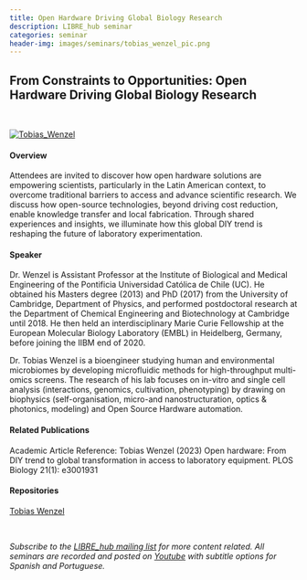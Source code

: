```yaml
---
title: Open Hardware Driving Global Biology Research
description: LIBRE_hub seminar
categories: seminar
header-img: images/seminars/tobias_wenzel_pic.png
---
```


## From Constraints to Opportunities: Open Hardware Driving Global Biology Research

<br>

[![Tobias_Wenzel](http://img.youtube.com/vi/p_JzJRX1WTM/0.jpg)](https://youtu.be/p_JzJRX1WTM)

#### Overview
Attendees are invited to discover how open hardware solutions are empowering scientists, particularly in the Latin American context, to overcome traditional barriers to access and advance scientific research. We discuss how open-source technologies, beyond driving cost reduction, enable knowledge transfer and local fabrication. Through shared experiences and insights, we illuminate how this global DIY trend is reshaping the future of laboratory experimentation.

#### Speaker
Dr. Wenzel is Assistant Professor at the Institute of Biological and Medical Engineering of the Pontificia Universidad Católica de Chile (UC). He obtained his Masters degree (2013) and PhD (2017) from the University of Cambridge, Department of Physics, and performed postdoctoral research at the Department of Chemical Engineering and Biotechnology at Cambridge until 2018. He then held an interdisciplinary Marie Curie Fellowship at the European Molecular Biology Laboratory (EMBL) in Heidelberg, Germany, before joining the IIBM end of 2020.

Dr. Tobias Wenzel is a bioengineer studying human and environmental microbiomes by developing microfluidic methods for high-throughput multi-omics screens. The research of his lab focuses on in-vitro and single cell analysis (interactions, genomics, cultivation, phenotyping) by drawing on biophysics (self-organisation, micro-and nanostructuration, optics & photonics, modeling) and Open Source Hardware automation.

#### Related Publications
Academic Article Reference: Tobias Wenzel (2023) Open hardware: From DIY trend to global transformation in access to laboratory equipment. PLOS Biology 21(1): e3001931
‌
#### Repositories
[Tobias Wenzel](https://ingenieriabiologicaymedica.uc.cl/es/personas/academicos/823-tobias-wenzel)

<br>

*Subscribe to the [LIBRE_hub mailing list](https://mailchi.mp/2efa11be3d6b/libre_hub) for more content related. All seminars are recorded and posted on [Youtube](https://www.youtube.com/channel/UCKaffupDA8KKrDE0rd668Xw) with subtitle options for Spanish and Portuguese.*

